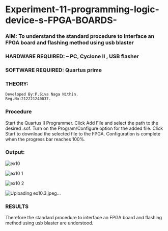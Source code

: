 # Experiment-11-programming-logic-device-s-FPGA-BOARDS-
### AIM: To understand the standard procedure to interface an FPGA board and flashing method using usb blaster 
### HARDWARE REQUIRED:  – PC, Cyclone II , USB flasher
### SOFTWARE REQUIRED:   Quartus prime
### THEORY:
```
Developed By:P.Siva Naga Nithin.
Reg.No:212221240037.
```
### Procedure 
Start the Quartus II Programmer.
Click Add File and select the path to the desired .sof.
Turn on the Program/Configure option for the added file.
Click Start to download the selected file to the FPGA. Configuration is complete when the progress bar reaches 100%.


### Output:
![ex10](https://user-images.githubusercontent.com/94154780/203317048-07252fd0-c5a5-4f8b-a4c4-cbc9f5102f51.jpeg)

![ex10 1](https://user-images.githubusercontent.com/94154780/203317079-d8629dec-6262-4701-b770-f722cd0af9e1.jpeg)

![ex10 2](https://user-images.githubusercontent.com/94154780/203317123-38b53ff3-a8cf-4021-b8f8-4123d561333c.jpeg)

![Uploading ex10.3.jpeg…]()



### RESULTS 
Therefore the standard procedure to interface an FPGA board and flashing method using usb blaster are understood.
